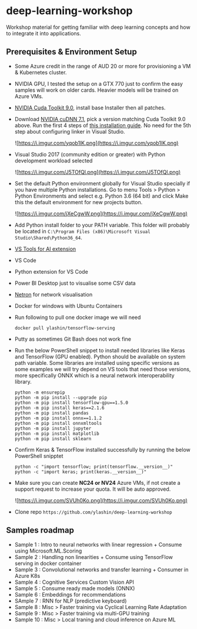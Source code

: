 # deep-learning-workshop
Workshop material for getting familiar with deep learning concepts and how to integrate it into applications.


## Prerequisites & Environment Setup

* Some Azure credit in the range of AUD 20 or more for provisioning a VM & Kubernetes cluster.
* NVIDIA GPU, I tested the setup on a GTX 770 just to confirm the easy samples will work on older cards. Heavier models will be trained on Azure VMs.
* [NVIDIA Cuda Toolkit 9.0](https://developer.nvidia.com/cuda-90-download-archive), install base Installer then all patches.
* Download [NVIDIA cuDNN 7.1](https://developer.nvidia.com/cudnn), pick a version matching Cuda Toolkit 9.0 above. Run the first 4 steps of [this installation guide](https://docs.nvidia.com/deeplearning/sdk/cudnn-install/index.html#installwindows). No need for the 5th step about configuring linker in Visual Studio.

    ![https://i.imgur.com/yqob1lK.png](https://i.imgur.com/yqob1lK.png)

* Visual Studio 2017 (community edition or greater) with Python development workload selected

    ![https://i.imgur.com/J5TOfQl.png](https://i.imgur.com/J5TOfQl.png)

* Set the default Python environment globally for Visual Studio specially if you have multiple Python installations. Go to menu Tools > Python > Python Environments and select e.g. Python 3.6 (64 bit) and click Make this the default environment for new projects button.

    ![https://i.imgur.com/jXeCgwW.png](https://i.imgur.com/jXeCgwW.png)

* Add Python install folder to your PATH variable. This folder will probably be located in `C:\Program Files (x86)\Microsoft Visual Studio\Shared\Python36_64`.
* [VS Tools for AI extension](https://visualstudio.microsoft.com/downloads/ai-tools-vs/)
* VS Code
* Python extension for VS Code
* Power BI Desktop just to visualise some CSV data
* [Netron](https://github.com/lutzroeder/Netron) for network visualisation
* Docker for windows with Ubuntu Containers
* Run following to pull one docker image we will need

    ```
    docker pull ylashin/tensorflow-serving
    ```
    
* Putty as sometimes Git Bash does not work fine
* Run the below PowerShell snippet to install needed libraries like Keras and TensorFlow (GPU enabled). Python should be available on system path variable. Some libraries are installed using specific versions as some examples we will try depend on VS tools that need those versions, more specifically ONNX which is a neural network interoperability library.

    ```
    python -m ensurepip
    python -m pip install --upgrade pip    
    python -m pip install tensorflow-gpu==1.5.0
    python -m pip install keras==2.1.6
    python -m pip install pandas
    python -m pip install onnx==1.1.2
    python -m pip install onnxmltools
    python -m pip install jupyter
    python -m pip install matplotlib
    python -m pip install sklearn
    ```

* Confirm Keras & TensorFlow installed successfully by running the below PowerShell snipptet

    ```
    python -c "import tensorflow; print(tensorflow.__version__)"
    python -c "import keras; print(keras.__version__)"
    ```

* Make sure you can create **NC24 or NV24** Azure VMs, if not create a support request to increase your quota. It will be auto approved.

    ![https://i.imgur.com/SVUh0Ko.png](https://i.imgur.com/SVUh0Ko.png)

* Clone repo `https://github.com/ylashin/deep-learning-workshop`

    
## Samples roadmap

* Sample 1 : Intro to neural networks with linear regression + Consume using Microsoft.ML.Scoring
* Sample 2 : Handling non linearities + Consume using TensorFlow serving in docker container
* Sample 3 : Convolutional networks and transfer learning + Consumer in Azure K8s
* Sample 4 : Cognitive Services Custom Vision API
* Sample 5 : Consume ready made models (ONNX)
* Sample 6 : Embeddings for recommendations
* SAmple 7 : RNN for NLP (predictive keyboard)
* Sample 8 : Misc > Faster training via Cyclical Learning Rate Adaptation
* Sample 9 : Misc > Faster training via multi-GPU training
* Sample 10 : Misc > Local traning and cloud inference on Azure ML